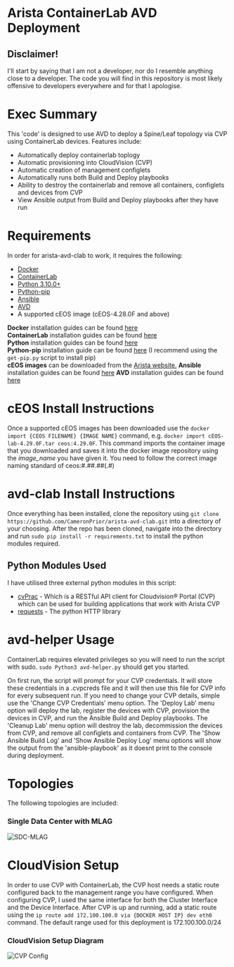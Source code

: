 # Arista ContainerLab AVD Deployment

## Disclaimer!
I'll start by saying that I am not a developer, nor do I resemble anything close to a developer.
The code you will find in this repository is most likely offensive to developers everywhere and for that I apologise.

# Exec Summary
This 'code' is designed to use AVD to deploy a Spine/Leaf topology via CVP using ContainerLab devices.
Features include:
- Automatically deploy containerlab toplogy
- Automatic provisioning into CloudVision (CVP)
- Automatic creation of management configlets
- Automatically runs both Build and Deploy playbooks
- Ability to destroy the containerlab and remove all containers, configlets and devices from CVP
- View Ansible output from Build and Deploy playbooks after they have run

# Requirements
In order for arista-avd-clab to work, it requires the following:
 - [Docker](https://docker.com)
 - [ContainerLab](https://containerlab.dev/)
 - [Python 3.10.0+](https://www.python.org/)
 - [Python-pip](https://pypi.org/project/pip/)
 - [Ansible](https://ansible.com)
 - [AVD](https;//avd.sh)
 - A supported cEOS image (cEOS-4.28.0F and above)
 

**Docker** installation guides can be found [here](https://docs.docker.com/engine/install/)<br />
**ContainerLab** installation guides can be found [here](https://containerlab.dev/install/)<br />
**Python** installation guides can be found [here](https://wiki.python.org/moin/BeginnersGuide/Download)<br />
**Python-pip** installation guide can be found [here](https://pip.pypa.io/en/stable/installation/) (I recommend using the `get-pip.py` script to install pip)<br />
**cEOS images** can be downloaded from the [Arista website.](https://www.arista.com/en/support/software-download)
**Ansible** installation guides can be found [here](https://docs.ansible.com/ansible/latest/installation_guide/intro_installation.html)
**AVD** installation guides can be found [here](https://avd.sh/en/stable/docs/installation/collection-installation.html)

# cEOS Install Instructions
Once a supported cEOS images has been downloaded use the `docker import {CEOS FILENAME} {IMAGE NAME}` command, e.g. `docker import cEOS-lab-4.29.0F.tar ceos:4.29.0F`.
This command imports the container image that you downloaded and saves it into the docker image repository using the *image_name* you have given it.
You need to follow the correct image naming standard of ceos:#.##.##(.#)

# avd-clab Install Instructions
Once everything has been installed, clone the repository using `git clone https://github.com/CameronPrior/arista-avd-clab.git` into a directory of your choosing.
After the repo has been cloned, navigate into the directory and run `sudo pip install -r requirements.txt` to install the python modules required. 

## Python Modules Used
I have utilised three external python modules in this script:
- [cvPrac](https://github.com/aristanetworks/cvprac) - Which is a RESTful API client for Cloudvision® Portal (CVP) which can be used for building applications that work with Arista CVP
- [requests](https://pypi.org/project/requests/) - The python HTTP library

# avd-helper Usage
ContainerLab requires elevated privileges so you will need to run the script with sudo.
`sudo Python3 avd-helper.py` should get you started.

On first run, the script will prompt for your CVP credentials. It will store these credentials in a .cvpcreds file and it will then use this file for CVP info for every subsequent run.
If you need to change your CVP details, simple use the 'Change CVP Credentials' menu option.
The 'Deploy Lab' menu option will deploy the lab, register the devices with CVP, provision the devices in CVP, and run the Ansible Build and Deploy playbooks.
The 'Cleanup Lab' menu option will destroy the lab, decommission the devices from CVP, and remove all configlets and containers from CVP. 
The 'Show Ansible Build Log' and 'Show Ansible Deploy Log' menu options will show the output from the 'ansible-playbook' as it doesnt print to the console during deployment.


# Topologies
The following topologies are included:

### Single Data Center with MLAG
![SDC-MLAG](https://user-images.githubusercontent.com/680877/222593712-17c56723-d3e8-4902-a2a1-673cda7629b0.png)


# CloudVision Setup
In order to use CVP with ContainerLab, the CVP host needs a static route configured back to the management range you have configured.
When configuring CVP, I used the same interface for both the Cluster Interface and the Device Interface.
After CVP is up and running, add a static route using the `ip route add 172.100.100.0 via {DOCKER HOST IP} dev eth0` command.
The default range used for this deployment is 172.100.100.0/24

### CloudVision Setup Diagram
![CVP Config](https://user-images.githubusercontent.com/680877/222660607-a5fa8d7a-d500-43aa-9400-3a24ed21c60d.png)

